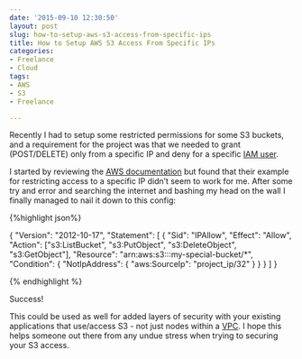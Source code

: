 ```yaml
---
date: '2015-09-10 12:30:50'
layout: post
slug: how-to-setup-aws-s3-access-from-specific-ips
title: How to Setup AWS S3 Access From Specific IPs
categories:
- Freelance
- Cloud
tags:
- AWS
- S3
- Freelance

---
```


Recently I had to setup some restricted permissions for some S3 buckets, and a requirement for the project was that we needed to grant (POST/DELETE) only from a specific IP and deny for a specific [IAM user](https://aws.amazon.com/documentation/iam/).

I started by reviewing the [AWS documentation](http://docs.aws.amazon.com/AmazonS3/latest/dev/example-bucket-policies.html) but found that their example for restricting access to a specific IP didn’t seem to work for me. 	After some try and error and searching the internet and bashing my head on the wall I finally managed to nail it down to this config:

{%highlight json%}

{
  "Version": "2012-10-17",
  "Statement": [
          {
            "Sid": "IPAllow",
            "Effect": "Allow",
            "Action": ["s3:ListBucket", "s3:PutObject", "s3:DeleteObject", "s3:GetObject"],
            "Resource": "arn:aws:s3:::my-special-bucket/*",
            "Condition": {
                "NotIpAddress": {
                    "aws:SourceIp": "project_ip/32"
                }
            }
        }
    ]
}

{% endhighlight %}

Success!

This could be used as well for added layers of security with your existing applications that use/access S3 - not just nodes within a [VPC](https://aws.amazon.com/documentation/vpc/). I hope this helps someone out there from any undue stress when trying to securing your S3 access.